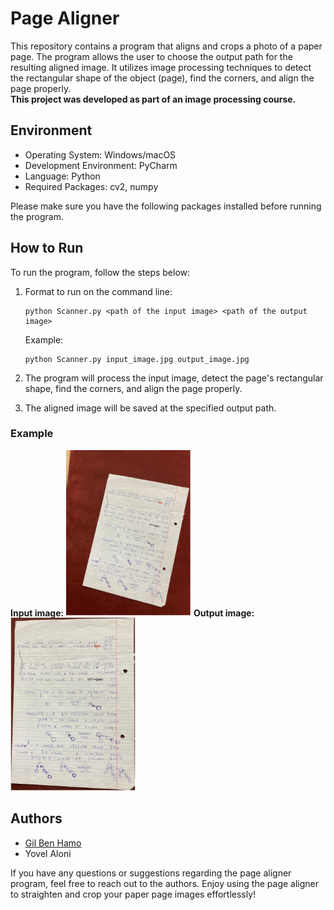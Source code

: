 # Page Aligner
This repository contains a program that aligns and crops a photo of a paper page. The program allows the user to choose the output path for the resulting aligned image. It utilizes image processing techniques to detect the rectangular shape of the object (page), find the corners, and align the page properly.
<br/>**This project was developed as part of an image processing course.**

## Environment

- Operating System: Windows/macOS
- Development Environment: PyCharm
- Language: Python
- Required Packages: cv2, numpy

Please make sure you have the following packages installed before running the program.

## How to Run
To run the program, follow the steps below:
1. Format to run on the command line:
   ```shell
   python Scanner.py <path of the input image> <path of the output image>
   ```
   Example:
   ```shell
   python Scanner.py input_image.jpg output_image.jpg
   ```

2. The program will process the input image, detect the page's rectangular shape, find the corners, and align the page properly.

3. The aligned image will be saved at the specified output path.

### Example
**Input image:**
<img src="/images/input.jpg" alt="Input img" width="200" >
**Output image:**
<img src="/images/out.jpg" alt="Input img" width="200" >

## Authors
- [Gil Ben Hamo](https://github.com/gilbenhamo)
- Yovel Aloni

If you have any questions or suggestions regarding the page aligner program, feel free to reach out to the authors.
Enjoy using the page aligner to straighten and crop your paper page images effortlessly!

